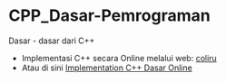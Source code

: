 # CPP_Dasar-Pemrograman
Dasar - dasar dari C++
* Implementasi C++ secara Online melalui web: [coliru](https://coliru.stacked-crooked.com/)
* Atau di sini [Implementation C++ Dasar Online](https://repl.it/@Dhino12/CPPDasar-Pemrograman)
